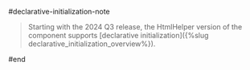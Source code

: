 #declarative-initialization-note

> Starting with the 2024 Q3 release, the HtmlHelper version of the component supports [declarative initialization]({%slug declarative_initialization_overview%}).

#end